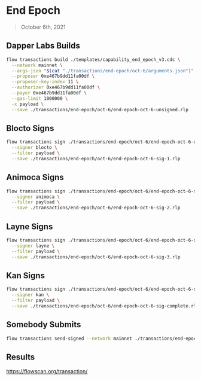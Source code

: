 # End Epoch
> October 6th, 2021

## Dapper Labs Builds

```sh
flow transactions build ./templates/capability_end_epoch_v3.cdc \
  --network mainnet \
  --args-json "$(cat "./transactions/end-epoch/oct-6/arguments.json")" \
  --proposer 0xe467b9dd11fa00df \
  --proposer-key-index 11 \
  --authorizer 0xe467b9dd11fa00df \
  --payer 0xe467b9dd11fa00df \
  --gas-limit 1000000 \
  -x payload \
  --save ./transactions/end-epoch/oct-6/end-epoch-oct-6-unsigned.rlp
```

## Blocto Signs

```sh
flow transactions sign ./transactions/end-epoch/oct-6/end-epoch-oct-6-unsigned.rlp \
  --signer blocto \
  --filter payload \
  --save ./transactions/end-epoch/oct-6/end-epoch-oct-6-sig-1.rlp
```

## Animoca Signs

```sh
flow transactions sign ./transactions/end-epoch/oct-6/end-epoch-oct-6-sig-1.rlp \
  --signer animoca \
  --filter payload \
  --save ./transactions/end-epoch/oct-6/end-epoch-oct-6-sig-2.rlp
```

## Layne Signs

```sh
flow transactions sign ./transactions/end-epoch/oct-6/end-epoch-oct-6-sig-2.rlp \
  --signer layne \
  --filter payload \
  --save ./transactions/end-epoch/oct-6/end-epoch-oct-6-sig-3.rlp
```

## Kan Signs

```sh
flow transactions sign ./transactions/end-epoch/oct-6/end-epoch-oct-6-sig-3.rlp \
  --signer kan \
  --filter payload \
  --save ./transactions/end-epoch/oct-6/end-epoch-oct-6-sig-complete.rlp
```

## Somebody Submits

```sh
flow transactions send-signed --network mainnet ./transactions/end-epoch/oct-6/end-epoch-oct-6-sig-complete.rlp
```

## Results

https://flowscan.org/transaction/
